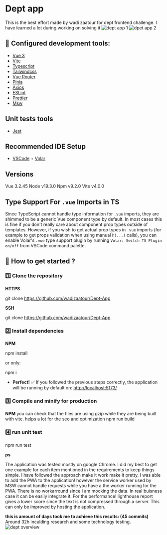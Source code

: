 # Dept app

This is the best effort made by wadi zaatour for dept frontend challenge. I have learned a lot during working on solving it 
![dept app 1](https://user-images.githubusercontent.com/25867217/212007095-ffec24c8-2e7d-4f8a-a282-21bae1d87136.png)
![dpet app 2](https://user-images.githubusercontent.com/25867217/212007109-4752aa04-7a59-418c-a490-5e8e8cd02cdf.png)

## :hammer: Configured development tools:

- [Vue 3](https://v3.vuejs.org/)
- [Vite](https://vitejs.dev/)
- [Typescript](https://www.typescriptlang.org/)
- [Tailwindcss](https://tailwindcss.com/)
- [Vue Router](https://router.vuejs.org/)
- [Pinia](https://pinia.vuejs.org/)
- [Axios](https://axios-http.com/)
- [ESLint](https://eslint.org/)
- [Prettier](https://prettier.io/)
- [Msw](https://https://mswjs.io/)

## Unit tests tools

- [Jest](https://jestjs.io/)

## Recommended IDE Setup

- [VSCode](https://code.visualstudio.com/) + [Volar](https://marketplace.visualstudio.com/items?itemName=johnsoncodehk.volar)
## Versions
 Vue 3.2.45
 Node v19.3.0
 Npm v9.2.0
 Vite v4.0.0

## Type Support For `.vue` Imports in TS

Since TypeScript cannot handle type information for `.vue` imports, they are shimmed to be a generic Vue component type by default. In most cases this is fine if you don't really care about component prop types outside of templates. However, if you wish to get actual prop types in `.vue` imports (for example to get props validation when using manual `h(...)` calls), you can enable Volar's `.vue` type support plugin by running `Volar: Switch TS Plugin on/off` from VSCode command palette.

## :rocket: How to get started ?

### :one: Clone the repository

**HTTPS**

git clone https://github.com/wadizaatour/Dept-App


**SSH**

git clone https://github.com/wadizaatour/Dept-App


### :two: Install dependencies

**NPM**

npm install

or only:

npm i

- **Perfect!** :white_check_mark: If you followed the previous steps correctly, the application will be running by default on: [http://localhost:5173/](http://localhost:5173/)

### :three: Compile and minify for production

**NPM**
you can check that the files are using gzip while they are being built with vite. helps a lot for the seo and optimization
npm run build
### :four: run unit test

 npm run test

**ps**

 The application was tested mostly on google Chrome.
 I did my best to get one example for each item mentioned in the requirements to keep things simple.
 I have followed the approach make it work make it pretty.
 I was able to add the PWA to the application! however the service worker used by MSW cannot handle requests while you have a the worker running for the PWA.
 There is no workarround since I am mocking the data. In real buisness case it can be easily integrate it.
 For the performance! lighthouse report gives a lower score since the text is not compressed through a server. This can only be improved by hosting the application.
 
 **this is amount of days took me to achieve this results: (45 commits)**
 Around 32h inculding research and some technology testing.
 ![dept overview](https://user-images.githubusercontent.com/25867217/212013606-16bd384f-85bc-4695-a4c9-9dee75aa8583.png)



